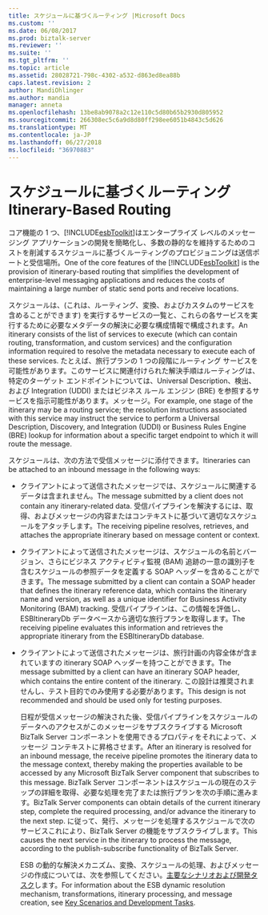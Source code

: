 ```yaml
---
title: スケジュールに基づくルーティング |Microsoft Docs
ms.custom: ''
ms.date: 06/08/2017
ms.prod: biztalk-server
ms.reviewer: ''
ms.suite: ''
ms.tgt_pltfrm: ''
ms.topic: article
ms.assetid: 28028721-798c-4302-a532-d863ed8ea88b
caps.latest.revision: 2
author: MandiOhlinger
ms.author: mandia
manager: anneta
ms.openlocfilehash: 13be8ab9078a2c12e110c5d80b65b2930d805952
ms.sourcegitcommit: 266308ec5c6a9d8d80ff298ee6051b4843c5d626
ms.translationtype: MT
ms.contentlocale: ja-JP
ms.lasthandoff: 06/27/2018
ms.locfileid: "36970883"
---
```

# <a name="itinerary-based-routing"></a><span data-ttu-id="d2cbb-102">スケジュールに基づくルーティング</span><span class="sxs-lookup"><span data-stu-id="d2cbb-102">Itinerary-Based Routing</span></span>
<span data-ttu-id="d2cbb-103">コア機能の 1 つ、[!INCLUDE[esbToolkit](../includes/esbtoolkit-md.md)]はエンタープライズ レベルのメッセージング アプリケーションの開発を簡略化し、多数の静的なを維持するためのコストを削減するスケジュールに基づくルーティングのプロビジョニングは送信ポートと受信場所。</span><span class="sxs-lookup"><span data-stu-id="d2cbb-103">One of the core features of the [!INCLUDE[esbToolkit](../includes/esbtoolkit-md.md)] is the provision of itinerary-based routing that simplifies the development of enterprise-level messaging applications and reduces the costs of maintaining a large number of static send ports and receive locations.</span></span>  
  
 <span data-ttu-id="d2cbb-104">スケジュールは、(これは、ルーティング、変換、およびカスタムのサービスを含めることができます) を実行するサービスの一覧と、これらの各サービスを実行するために必要なメタデータの解決に必要な構成情報で構成されます。</span><span class="sxs-lookup"><span data-stu-id="d2cbb-104">An itinerary consists of the list of services to execute (which can contain routing, transformation, and custom services) and the configuration information required to resolve the metadata necessary to execute each of these services.</span></span> <span data-ttu-id="d2cbb-105">たとえば、旅行プランの 1 つの段階にルーティング サービスを可能性があります。このサービスに関連付けられた解決手順はルーティングは、特定のターゲット エンドポイントについては、Universal Description、検出、および Integration (UDDI) またはビジネス ルール エンジン (BRE) を参照するサービスを指示可能性があります。メッセージ。</span><span class="sxs-lookup"><span data-stu-id="d2cbb-105">For example, one stage of the itinerary may be a routing service; the resolution instructions associated with this service may instruct the service to perform a Universal Description, Discovery, and Integration (UDDI) or Business Rules Engine (BRE) lookup for information about a specific target endpoint to which it will route the message.</span></span>  
  
 <span data-ttu-id="d2cbb-106">スケジュールは、次の方法で受信メッセージに添付できます。</span><span class="sxs-lookup"><span data-stu-id="d2cbb-106">Itineraries can be attached to an inbound message in the following ways:</span></span>  
  
- <span data-ttu-id="d2cbb-107">クライアントによって送信されたメッセージでは、スケジュールに関連するデータは含まれません。</span><span class="sxs-lookup"><span data-stu-id="d2cbb-107">The message submitted by a client does not contain any itinerary-related data.</span></span> <span data-ttu-id="d2cbb-108">受信パイプラインを解決するには、取得、およびメッセージの内容またはコンテキストに基づいて適切なスケジュールをアタッチします。</span><span class="sxs-lookup"><span data-stu-id="d2cbb-108">The receiving pipeline resolves, retrieves, and attaches the appropriate itinerary based on message content or context.</span></span>  
  
- <span data-ttu-id="d2cbb-109">クライアントによって送信されたメッセージは、スケジュールの名前とバージョン、さらにビジネス アクティビティ監視 (BAM) 追跡の一意の識別子を含むスケジュールの参照データを定義する SOAP ヘッダーを含めることができます。</span><span class="sxs-lookup"><span data-stu-id="d2cbb-109">The message submitted by a client can contain a SOAP header that defines the itinerary reference data, which contains the itinerary name and version, as well as a unique identifier for Business Activity Monitoring (BAM) tracking.</span></span> <span data-ttu-id="d2cbb-110">受信パイプラインは、この情報を評価し、ESBItineraryDb データベースから適切な旅行プランを取得します。</span><span class="sxs-lookup"><span data-stu-id="d2cbb-110">The receiving pipeline evaluates this information and retrieves the appropriate itinerary from the ESBItineraryDb database.</span></span>  
  
- <span data-ttu-id="d2cbb-111">クライアントによって送信されたメッセージは、旅行計画の内容全体が含まれていますの itinerary SOAP ヘッダーを持つことができます。</span><span class="sxs-lookup"><span data-stu-id="d2cbb-111">The message submitted by a client can have an itinerary SOAP header, which contains the entire content of the itinerary.</span></span> <span data-ttu-id="d2cbb-112">この設計は推奨されませんし、テスト目的でのみ使用する必要があります。</span><span class="sxs-lookup"><span data-stu-id="d2cbb-112">This design is not recommended and should be used only for testing purposes.</span></span>  
  
  <span data-ttu-id="d2cbb-113">日程が受信メッセージの解決された後、受信パイプラインをスケジュールのデータへのアクセスがこのメッセージをサブスクライブする Microsoft BizTalk Server コンポーネントを使用できるプロパティをそれによって、メッセージ コンテキストに昇格させます。</span><span class="sxs-lookup"><span data-stu-id="d2cbb-113">After an itinerary is resolved for an inbound message, the receive pipeline promotes the itinerary data to the message context, thereby making the properties available to be accessed by any Microsoft BizTalk Server component that subscribes to this message.</span></span> <span data-ttu-id="d2cbb-114">BizTalk Server コンポーネントはスケジュールの現在のステップの詳細を取得、必要な処理を完了または旅行プランを次の手順に進みます。</span><span class="sxs-lookup"><span data-stu-id="d2cbb-114">BizTalk Server components can obtain details of the current itinerary step, complete the required processing, and/or advance the itinerary to the next step.</span></span> <span data-ttu-id="d2cbb-115">に従って、発行、メッセージを処理するスケジュールで次のサービスこれにより、BizTalk Server の機能をサブスクライブします。</span><span class="sxs-lookup"><span data-stu-id="d2cbb-115">This causes the next service in the itinerary to process the message, according to the publish-subscribe functionality of BizTalk Server.</span></span>  
  
  <span data-ttu-id="d2cbb-116">ESB の動的な解決メカニズム、変換、スケジュールの処理、およびメッセージの作成については、次を参照してください。[主要なシナリオおよび開発タスク](../esb-toolkit/key-scenarios-and-development-tasks.md)します。</span><span class="sxs-lookup"><span data-stu-id="d2cbb-116">For information about the ESB dynamic resolution mechanism, transformations, itinerary processing, and message creation, see [Key Scenarios and Development Tasks](../esb-toolkit/key-scenarios-and-development-tasks.md).</span></span>
